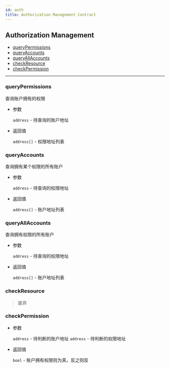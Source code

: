 ```yaml
---
id: auth
title: Authorization Management Contract
---
```



<h2 class="hover-list">Authorization Management</h2>

* [queryPermissions](#queryPermissions)
* [queryAccounts](#queryAccounts)
* [queryAllAccounts](#queryAllAccounts)
* [checkResource](#checkResource)
* [checkPermission](#checkPermission)

* * *

### queryPermissions

查询账户拥有的权限

* 参数
    
    `address` - 待查询的账户地址

* 返回值
    
    `address[]` - 权限地址列表

### queryAccounts

查询拥有某个权限的所有账户

* 参数
    
    `address` - 待查询的权限地址

* 返回值
    
    `address[]` - 账户地址列表

### queryAllAccounts

查询拥有权限的所有账户

* 参数
    
    `address` - 待查询的权限地址

* 返回值
    
    `address[]` - 账户地址列表

### checkResource

> 废弃

### checkPermission

* 参数
    
    `address` - 待判断的账户地址 `address` - 待判断的权限地址

* 返回值
    
    `bool` - 账户拥有权限则为真，反之则反